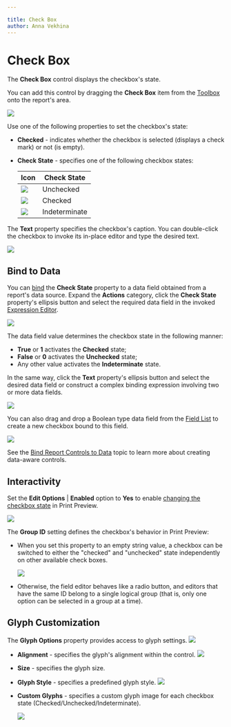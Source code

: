 ```yaml
---

title: Check Box
author: Anna Vekhina
---
```

# Check Box

The **Check Box** control displays the checkbox's state.

You can add this control by dragging the **Check Box** item from the [Toolbox](../../report-designer-tools/toolbox.md) onto the report's area.

![](../../../../images/eurd-web-add-check-box-control-to-report.png)

Use one of the following properties to set the checkbox's state:

* **Checked** - indicates whether the checkbox is selected (displays a check mark) or not (is empty).
* **Check State** - specifies one of the following checkbox states:	

    | Icon | Check State |
    |---|---|
    | ![](../../../../images/eurd-web-check-box-unchecked-state.png) | Unchecked |
    ![](../../../../images/eurd-web-check-box-checked-state.png) | Checked|
    |![](../../../../images/eurd-web-check-box-indeterminate-state.png) |Indeterminate

The **Text** property specifies the checkbox's caption. You can double-click the checkbox to invoke its in-place editor and type the desired text.

![](../../../../images/eurd-web-check-box-in-place-editor.png)




## Bind to Data
You can [bind](../../bind-to-data/bind-controls-to-data-expression-bindings.md) the **Check State** property to a data field obtained from a report's data source. Expand the **Actions** category, click the **Check State** property's ellipsis button and select the required data field in the invoked [Expression Editor](../../report-designer-tools/expression-editor.md).

![](../../../../images/eurd-web-check-box-bind-to-data.png)

The data field value determines the checkbox state in the following manner:

* **True** or **1** activates the **Checked** state;
* **False** or **0** activates the **Unchecked** state;
* Any other value activates the **Indeterminate** state.

In the same way, click the **Text** property's ellipsis button and select the desired data field or construct a complex binding expression involving two or more data fields.

![](../../../../images/eurd-web-check-box-text-expression.png)

You can also drag and drop a Boolean type data field from the [Field List](../../report-designer-tools/ui-panels/field-list.md) to create a new checkbox bound to this field.

![](../../../../images/eurd-web-check-box-drop-field-from-field-list.png)

See the [Bind Report Controls to Data](../../bind-to-data/bind-controls-to-data-expression-bindings.md) topic to learn more about creating data-aware controls.


## Interactivity
 
Set the **Edit Options** | **Enabled** option to **Yes** to enable [changing the checkbox state](../../provide-interactivity/edit-content-in-print-preview.md) in Print Preview.

![](../../../../images/eurd-web-check-box-edit-options-enabled.png)

The **Group ID** setting defines the checkbox's behavior in Print Preview:

* When you set this property to an empty string value, a checkbox can be switched to either the "checked" and "unchecked" state independently on other available check boxes.
	
	![](../../../../images/eurd-web-check-box-editing-in-print-preview.png)

* Otherwise, the field editor behaves like a radio button, and editors that have the same ID belong to a single logical group (that is, only one option can be selected in a group at a time).

## Glyph Customization

The **Glyph Options** property provides access to glyph settings.
![](../../../../images/eurd-web-check-box-glyph-options.png)


* **Alignment** - specifies the glyph's alignment within the control.
    ![](../../../../images/eurd-web-check-box-glyph-options-alignment.png)

* **Size** - specifies the glyph size.
* **Glyph Style** - specifies a predefined glyph style.
    ![](../../../../images/eurd-web-check-box-glyph-options-glyph-style.png)
* **Custom Glyphs** - specifies a custom glyph image for each checkbox state (Checked/Unchecked/Indeterminate).

    ![](../../../../images/eurd-web-check-box-glyph-options-custom-glyphs.png)
    
